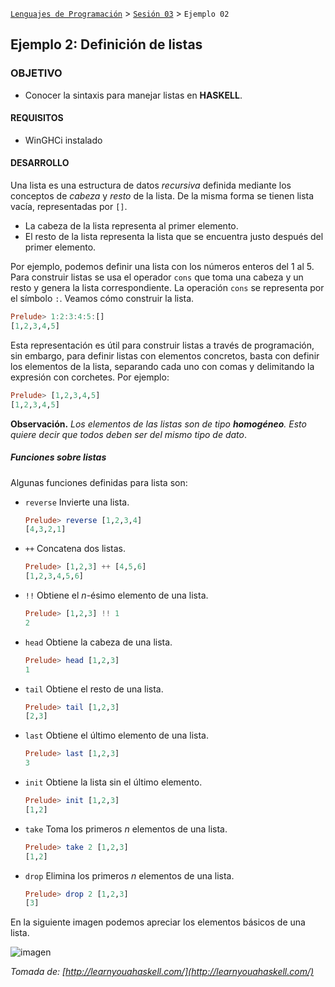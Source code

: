 [`Lenguajes de Programación`](../../README.md) > [`Sesión 03`](../README.md) > `Ejemplo 02`

## Ejemplo 2: Definición de listas

### OBJETIVO

- Conocer la sintaxis para manejar listas en __HASKELL__.

#### REQUISITOS

- WinGHCi instalado

#### DESARROLLO

Una lista es una estructura de datos *recursiva* definida mediante los conceptos de *cabeza* y *resto* de la lista. De la misma forma se tienen lista vacía, representadas por `[]`.

   - La cabeza de la lista representa al primer elemento.
   - El resto de la lista representa la lista que se encuentra justo después del primer elemento.
   
Por ejemplo, podemos definir una lista con los números enteros del 1 al 5. Para construir listas se usa el operador `cons` que toma una cabeza y un resto y genera la lista correspondiente. La operación `cons` se representa por el símbolo `:`. Veamos cómo construir la lista.

```haskell
Prelude> 1:2:3:4:5:[]
[1,2,3,4,5]
```

Esta representación es útil para construir listas a través de programación, sin embargo, para definir listas con elementos concretos, basta con definir los elementos de la lista, separando cada uno con comas y delimitando la expresión con corchetes. Por ejemplo:

```haskell
Prelude> [1,2,3,4,5]
[1,2,3,4,5]
```

**Observación.** *Los elementos de las listas son de tipo **homogéneo**. Esto quiere decir que todos deben ser del mismo tipo de dato*.

##### Funciones sobre listas

Algunas funciones definidas para lista son:

- `reverse` Invierte una lista.

   ```haskell
   Prelude> reverse [1,2,3,4]
   [4,3,2,1]
   ```
   
- `++` Concatena dos listas.

   ```haskell
   Prelude> [1,2,3] ++ [4,5,6]
   [1,2,3,4,5,6]
   ```
   
- `!!` Obtiene el *n*-ésimo elemento de una lista.

   ```haskell
   Prelude> [1,2,3] !! 1
   2
   ```

- `head` Obtiene la cabeza de una lista.

   ```haskell
   Prelude> head [1,2,3]
   1
   ```

- `tail` Obtiene el resto de una lista.

   ```haskell
   Prelude> tail [1,2,3]
   [2,3]
   ```

- `last` Obtiene el último elemento de una lista.
   
   ```haskell
   Prelude> last [1,2,3]
   3
   ```
   
- `init` Obtiene la lista sin el último elemento.

   ```haskell
   Prelude> init [1,2,3]
   [1,2]
   ```
   
- `take` Toma los primeros *n* elementos de una lista.

   ```haskell
   Prelude> take 2 [1,2,3]
   [1,2]
   ```
   
- `drop` Elimina los primeros *n* elementos de una lista.

   ```haskell
   Prelude> drop 2 [1,2,3]
   [3]
   ```

En la siguiente imagen podemos apreciar los elementos básicos de una lista.

![imagen](http://s3.amazonaws.com/lyah/listmonster.png)

*Tomada de: [http://learnyouahaskell.com/](http://learnyouahaskell.com/)*
